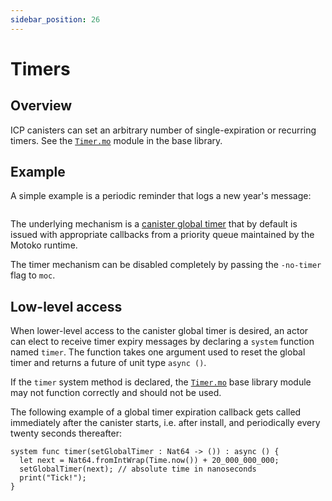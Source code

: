 ```yaml
---
sidebar_position: 26
---
```


# Timers

## Overview

ICP canisters can set an arbitrary number of single-expiration or recurring timers. See the [`Timer.mo`](../base/Timer.md) module in the base library.

## Example

A simple example is a periodic reminder that logs a new year's message:

``` motoko no-repl file=../examples/Reminder.mo
```

The underlying mechanism is a [canister global timer](https://internetcomputer.org/docs/current/references/ic-interface-spec#timer) that by default is issued with appropriate callbacks from a priority queue maintained by the Motoko runtime.

The timer mechanism can be disabled completely by passing the `-no-timer` flag to `moc`.

## Low-level access

When lower-level access to the canister global timer is desired, an actor can elect to receive timer expiry messages by declaring a `system` function named `timer`. The function takes one argument used to reset the global timer and returns a future of unit type `async ()`.

If the `timer` system method is declared, the [`Timer.mo`](../base/Timer.md) base library module may not function correctly and should not be used.

The following example of a global timer expiration callback gets called immediately after the canister starts, i.e. after install, and periodically every twenty seconds thereafter:

``` motoko no-repl
system func timer(setGlobalTimer : Nat64 -> ()) : async () {
  let next = Nat64.fromIntWrap(Time.now()) + 20_000_000_000;
  setGlobalTimer(next); // absolute time in nanoseconds
  print("Tick!");
}
```
